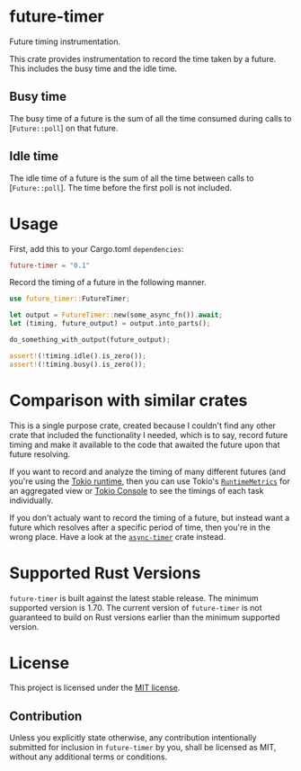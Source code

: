 # future-timer

Future timing instrumentation.

This crate provides instrumentation to record the time taken by a future. This includes the
busy time and the idle time.

## Busy time

The busy time of a future is the sum of all the time consumed during calls to [`Future::poll`]
on that future.

## Idle time

The idle time of a future is the sum of all the time between calls to [`Future::poll`]. The
time before the first poll is not included.

# Usage

First, add this to your Cargo.toml `dependencies`:

```toml
future-timer = "0.1"
```

Record the timing of a future in the following manner.

```rust
use future_timer::FutureTimer;

let output = FutureTimer::new(some_async_fn()).await;
let (timing, future_output) = output.into_parts();

do_something_with_output(future_output);

assert!(!timing.idle().is_zero());
assert!(!timing.busy().is_zero());
```

# Comparison with similar crates

This is a single purpose crate, created because I couldn't find any other crate that included
the functionality I needed, which is to say, record future timing and make it available to the
code that awaited the future upon that future resolving.

If you want to record and analyze the timing of many different futures (and you're using the
[Tokio runtime], then you can use Tokio's [`RuntimeMetrics`] for an aggregated view or [Tokio
Console] to see the timings of each task individually.

If you don't actualy want to record the timing of a future, but instead want a future which
resolves after a specific period of time, then you're in the wrong place. Have a look at the
[`async-timer`] crate instead.

# Supported Rust Versions

`future-timer` is built against the latest stable release. The minimum supported version is
1.70. The current version of `future-timer` is not guaranteed to build on Rust versions earlier
than the minimum supported version.

# License

This project is licensed under the [MIT license].

[MIT license]: https://github.com/hds/future-timer/blob/main/LICENSE

## Contribution

Unless you explicitly state otherwise, any contribution intentionally submitted for inclusion
in `future-timer` by you, shall be licensed as MIT, without any additional terms or conditions.

[`async-timer`]: https://docs.rs/async-timer/latest/async_timer/
[`RuntimeMetrics`]: struct@tokio::runtime::RuntimeMetrics
[Tokio Console]: https://docs.rs/tokio-console/latest/tokio_console/
[Tokio runtime]: https://docs.rs/tokio/latest/tokio/

